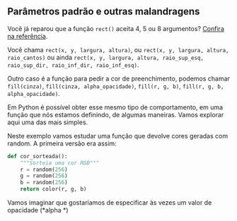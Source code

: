 
## Parâmetros padrão e outras malandragens

Você já reparou que a função `rect()` aceita 4, 5 ou 8 argumentos? [Confira na referência](https://py.processing.org/reference/rect.html).

Você chama `rect(x, y, largura, altura)`, ou `rect(x, y, largura, altura, raio_cantos)` ou ainda `rect(x, y, largura, altura, raio_sup_esq, raio_sup_dir, raio_inf_dir, raio_inf_esq)`.

Outro caso é a função para pedir a cor de preenchimento, podemos chamar `fill(cinza)`, `fill(cinza, alpha_opacidade)`, `fill(r, g, b)`, `fill(r, g, b, alpha_opacidade)`.

Em Python é possível obter esse mesmo tipo de comportamento, em uma função que nós estamos definindo, de algumas maneiras. Vamos explorar aqui uma das mais simples.

Neste exemplo vamos estudar uma função que devolve cores geradas com random. A primeira versão era assim:

```python
def cor_sorteada():
    """Sorteia uma cor RGB"""
    r = random(256)
    g = random(256)
    b = random(256)
    return color(r, g, b)
```

Vamos imaginar que gostaríamos de especificar às vezes um valor de opacidade (*alpha *)
    
